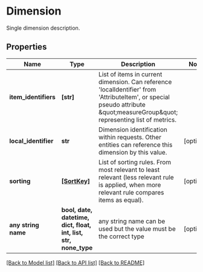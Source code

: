 # Dimension

Single dimension description.

## Properties
Name | Type | Description | Notes
------------ | ------------- | ------------- | -------------
**item_identifiers** | **[str]** | List of items in current dimension. Can reference &#39;localIdentifier&#39; from &#39;AttributeItem&#39;, or special pseudo attribute \&quot;measureGroup\&quot; representing list of metrics. | 
**local_identifier** | **str** | Dimension identification within requests. Other entities can reference this dimension by this value. | [optional] 
**sorting** | [**[SortKey]**](SortKey.md) | List of sorting rules. From most relevant to least relevant (less relevant rule is applied, when more relevant rule compares items as equal). | [optional] 
**any string name** | **bool, date, datetime, dict, float, int, list, str, none_type** | any string name can be used but the value must be the correct type | [optional]

[[Back to Model list]](../README.md#documentation-for-models) [[Back to API list]](../README.md#documentation-for-api-endpoints) [[Back to README]](../README.md)


